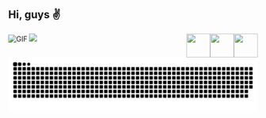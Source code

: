 ## Hi, guys ✌
 <div>
 
  <a href="https://www.linkedin.com" target="_blank">
   <img align="right" src="https://i.ibb.co/Kx2GSrT/linkedin.png" width="48px" height="48px">
  </a>
 
  <a href="mailto:emanoelly.tla@gmail.com" target="_blank">
   <img align="right" src="https://cdn.icon-icons.com/icons2/730/PNG/512/gmail_icon-icons.com_62758.png" width="48px" height="48px">
  </a>
 
 <a href="https://www.instagram.com" target="_blank">
  <img align="right" src="https://cdn.icon-icons.com/icons2/1211/PNG/512/1491579602-yumminkysocialmedia36_83067.png" width="48px" height="48px">
  
 </a>
</div>


 
<div> 
 
 <img alt="GIF" src="https://octocat-generator-assets.githubusercontent.com/my-octocat-1627766506369.png" width="400px" />
 
  <a href="https://github.com/emanoellytla">
  <img height="180em" src="https://github-readme-stats.vercel.app/api?username=emanoellytla&show_icons=true&theme=radical&include_all_commits=true&count_private=true"/>
  <!--<img height="140em" src="https://github-readme-stats.vercel.app/api/top-langs/?username=emanoellytla&layout=compact&langs_count=7&theme=radical"/>-->

 
  ![Snake animation](https://github.com/emanoellytla/emanoellytla/blob/output/github-contribution-grid-snake.svg)
 
</div>

